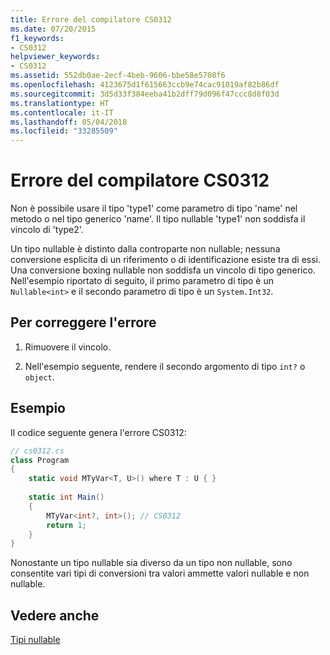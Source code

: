 ```yaml
---
title: Errore del compilatore CS0312
ms.date: 07/20/2015
f1_keywords:
- CS0312
helpviewer_keywords:
- CS0312
ms.assetid: 552db0ae-2ecf-4beb-9606-bbe58e5708f6
ms.openlocfilehash: 4123675d1f615663ccb9e74cac91019af82b86df
ms.sourcegitcommit: 3d5d33f384eeba41b2dff79d096f47ccc8d8f03d
ms.translationtype: HT
ms.contentlocale: it-IT
ms.lasthandoff: 05/04/2018
ms.locfileid: "33285509"
---
```

# <a name="compiler-error-cs0312"></a>Errore del compilatore CS0312
Non è possibile usare il tipo 'type1' come parametro di tipo 'name' nel metodo o nel tipo generico 'name'. Il tipo nullable 'type1' non soddisfa il vincolo di 'type2'.  
  
 Un tipo nullable è distinto dalla controparte non nullable; nessuna conversione esplicita di un riferimento o di identificazione esiste tra di essi. Una conversione boxing nullable non soddisfa un vincolo di tipo generico. Nell'esempio riportato di seguito, il primo parametro di tipo è un `Nullable<int>` e il secondo parametro di tipo è un `System.Int32`.  
  
## <a name="to-correct-this-error"></a>Per correggere l'errore  
  
1.  Rimuovere il vincolo.  
  
2.  Nell'esempio seguente, rendere il secondo argomento di tipo `int?` o `object`.  
  
## <a name="example"></a>Esempio  
 Il codice seguente genera l'errore CS0312:  
  
```csharp  
// cs0312.cs  
class Program  
{  
    static void MTyVar<T, U>() where T : U { }  
  
    static int Main()  
    {  
        MTyVar<int?, int>(); // CS0312  
        return 1;  
    }  
}  
```  
  
 Nonostante un tipo nullable sia diverso da un tipo non nullable, sono consentite vari tipi di conversioni tra valori ammette valori nullable e non nullable.  
  
## <a name="see-also"></a>Vedere anche  
 [Tipi nullable](../../csharp/programming-guide/nullable-types/index.md)
